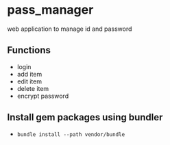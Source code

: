 # pass_manager
web application to manage id and password

## Functions
- login
- add item
- edit item
- delete item
- encrypt password

## Install gem packages using bundler
- ```bundle install --path vendor/bundle```
